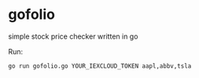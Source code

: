 # gofolio
simple stock price checker written in go

Run:

`go run gofolio.go YOUR_IEXCLOUD_TOKEN aapl,abbv,tsla`
